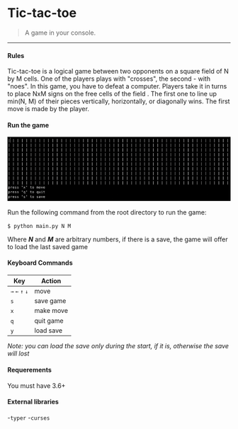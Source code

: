 # Tic-tac-toe
> A game in your console.
---
#### Rules
Tic-tac-toe is a logical game between two opponents on a square field of N by M cells. One of the players plays with "crosses", the second - with "noes". In this game, you have to defeat a computer. Players take it in turns to place NxM signs on the free cells of the field . The first one to line up min(N, M) of their pieces vertically, horizontally, or diagonally wins. The first move is made by the player.

#### Run the game

![image1](images/gameplay.png)

Run the following command from the root directory to run the game:
```
$ python main.py N M
```
Where **_N_** and **_M_** are arbitrary numbers, if there is a save, the game will offer to load the last saved game

#### Keyboard Commands

| Key | Action |
|---|---|
|`→` `←` `↑` `↓`| move
|`s`| save game|
|`x`| make move|
|`q`| quit game|
|`y`| load save|

_Note: you can load the save only during the start, if it is, otherwise the save will lost_

#### Requerements

You must have 3.6+

#### External libraries
 
-`typer`
-`curses`